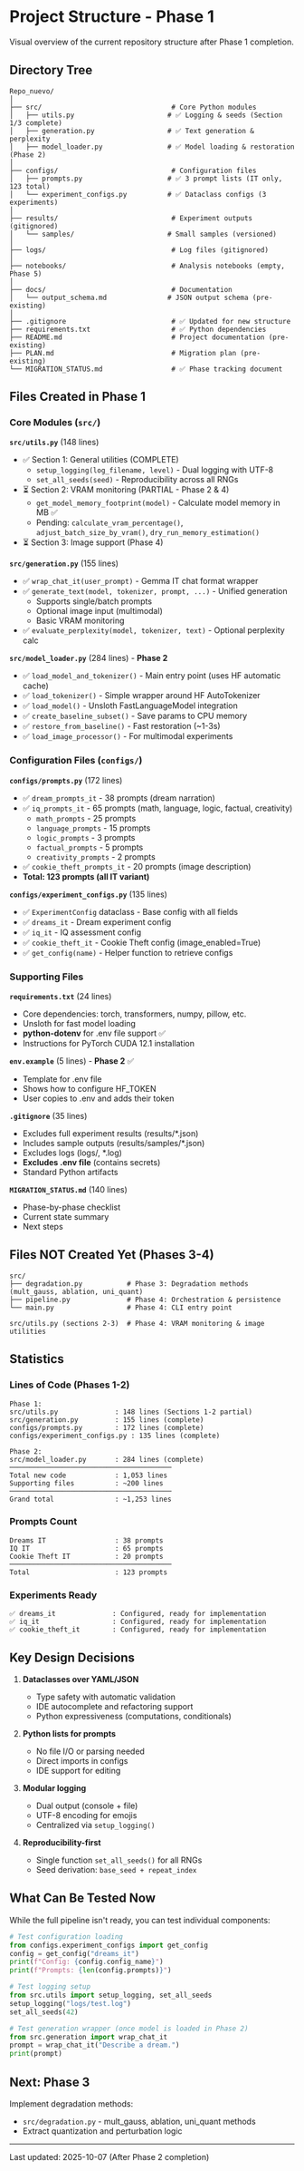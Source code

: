 # Project Structure - Phase 1

Visual overview of the current repository structure after Phase 1 completion.

## Directory Tree

```
Repo_nuevo/
│
├── src/                                # Core Python modules
│   ├── utils.py                       # ✅ Logging & seeds (Section 1/3 complete)
│   ├── generation.py                  # ✅ Text generation & perplexity
│   ├── model_loader.py                # ✅ Model loading & restoration (Phase 2)
│
├── configs/                            # Configuration files
│   ├── prompts.py                     # ✅ 3 prompt lists (IT only, 123 total)
│   └── experiment_configs.py          # ✅ Dataclass configs (3 experiments)
│
├── results/                            # Experiment outputs (gitignored)
│   └── samples/                       # Small samples (versioned)
│
├── logs/                               # Log files (gitignored)
│
├── notebooks/                          # Analysis notebooks (empty, Phase 5)
│
├── docs/                               # Documentation
│   └── output_schema.md               # JSON output schema (pre-existing)
│
├── .gitignore                          # ✅ Updated for new structure
├── requirements.txt                    # ✅ Python dependencies
├── README.md                           # Project documentation (pre-existing)
├── PLAN.md                             # Migration plan (pre-existing)
└── MIGRATION_STATUS.md                 # ✅ Phase tracking document
```

## Files Created in Phase 1

### Core Modules (`src/`)

**`src/utils.py`** (148 lines)
- ✅ Section 1: General utilities (COMPLETE)
  - `setup_logging(log_filename, level)` - Dual logging with UTF-8
  - `set_all_seeds(seed)` - Reproducibility across all RNGs
- ⏳ Section 2: VRAM monitoring (PARTIAL - Phase 2 & 4)
  - `get_model_memory_footprint(model)` - Calculate model memory in MB ✅
  - Pending: `calculate_vram_percentage()`, `adjust_batch_size_by_vram()`, `dry_run_memory_estimation()`
- ⏳ Section 3: Image support (Phase 4)

**`src/generation.py`** (155 lines)
- ✅ `wrap_chat_it(user_prompt)` - Gemma IT chat format wrapper
- ✅ `generate_text(model, tokenizer, prompt, ...)` - Unified generation
  - Supports single/batch prompts
  - Optional image input (multimodal)
  - Basic VRAM monitoring
- ✅ `evaluate_perplexity(model, tokenizer, text)` - Optional perplexity calc

**`src/model_loader.py`** (284 lines) - **Phase 2**
- ✅ `load_model_and_tokenizer()` - Main entry point (uses HF automatic cache)
- ✅ `load_tokenizer()` - Simple wrapper around HF AutoTokenizer
- ✅ `load_model()` - Unsloth FastLanguageModel integration
- ✅ `create_baseline_subset()` - Save params to CPU memory
- ✅ `restore_from_baseline()` - Fast restoration (~1-3s)
- ✅ `load_image_processor()` - For multimodal experiments

### Configuration Files (`configs/`)

**`configs/prompts.py`** (172 lines)
- ✅ `dream_prompts_it` - 38 prompts (dream narration)
- ✅ `iq_prompts_it` - 65 prompts (math, language, logic, factual, creativity)
  - `math_prompts` - 25 prompts
  - `language_prompts` - 15 prompts
  - `logic_prompts` - 3 prompts
  - `factual_prompts` - 5 prompts
  - `creativity_prompts` - 2 prompts
- ✅ `cookie_theft_prompts_it` - 20 prompts (image description)
- **Total: 123 prompts (all IT variant)**

**`configs/experiment_configs.py`** (135 lines)
- ✅ `ExperimentConfig` dataclass - Base config with all fields
- ✅ `dreams_it` - Dream experiment config
- ✅ `iq_it` - IQ assessment config
- ✅ `cookie_theft_it` - Cookie Theft config (image_enabled=True)
- ✅ `get_config(name)` - Helper function to retrieve configs

### Supporting Files

**`requirements.txt`** (24 lines)
- Core dependencies: torch, transformers, numpy, pillow, etc.
- Unsloth for fast model loading
- **python-dotenv** for .env file support ✅
- Instructions for PyTorch CUDA 12.1 installation

**`env.example`** (5 lines) - **Phase 2** ✅
- Template for .env file
- Shows how to configure HF_TOKEN
- User copies to .env and adds their token

**`.gitignore`** (35 lines)
- Excludes full experiment results (results/*.json)
- Includes sample outputs (results/samples/*.json)
- Excludes logs (logs/, *.log)
- **Excludes .env file** (contains secrets)
- Standard Python artifacts

**`MIGRATION_STATUS.md`** (140 lines)
- Phase-by-phase checklist
- Current state summary
- Next steps

## Files NOT Created Yet (Phases 3-4)

```
src/
├── degradation.py           # Phase 3: Degradation methods (mult_gauss, ablation, uni_quant)
├── pipeline.py              # Phase 4: Orchestration & persistence
└── main.py                  # Phase 4: CLI entry point
```

```
src/utils.py (sections 2-3)  # Phase 4: VRAM monitoring & image utilities
```

## Statistics

### Lines of Code (Phases 1-2)
```
Phase 1:
src/utils.py              : 148 lines (Sections 1-2 partial)
src/generation.py         : 155 lines (complete)
configs/prompts.py        : 172 lines (complete)
configs/experiment_configs.py : 135 lines (complete)

Phase 2:
src/model_loader.py       : 284 lines (complete)
────────────────────────────────────────
Total new code            : 1,053 lines
Supporting files          : ~200 lines
────────────────────────────────────────
Grand total               : ~1,253 lines
```

### Prompts Count
```
Dreams IT                 : 38 prompts
IQ IT                     : 65 prompts
Cookie Theft IT           : 20 prompts
────────────────────────────────────────
Total                     : 123 prompts
```

### Experiments Ready
```
✅ dreams_it              : Configured, ready for implementation
✅ iq_it                  : Configured, ready for implementation  
✅ cookie_theft_it        : Configured, ready for implementation
```

## Key Design Decisions

1. **Dataclasses over YAML/JSON**
   - Type safety with automatic validation
   - IDE autocomplete and refactoring support
   - Python expressiveness (computations, conditionals)

2. **Python lists for prompts**
   - No file I/O or parsing needed
   - Direct imports in configs
   - IDE support for editing

3. **Modular logging**
   - Dual output (console + file)
   - UTF-8 encoding for emojis
   - Centralized via `setup_logging()`

4. **Reproducibility-first**
   - Single function `set_all_seeds()` for all RNGs
   - Seed derivation: `base_seed + repeat_index`

## What Can Be Tested Now

While the full pipeline isn't ready, you can test individual components:

```python
# Test configuration loading
from configs.experiment_configs import get_config
config = get_config("dreams_it")
print(f"Config: {config.config_name}")
print(f"Prompts: {len(config.prompts)}")

# Test logging setup
from src.utils import setup_logging, set_all_seeds
setup_logging("logs/test.log")
set_all_seeds(42)

# Test generation wrapper (once model is loaded in Phase 2)
from src.generation import wrap_chat_it
prompt = wrap_chat_it("Describe a dream.")
print(prompt)
```

## Next: Phase 3

Implement degradation methods:
- `src/degradation.py` - mult_gauss, ablation, uni_quant methods
- Extract quantization and perturbation logic

---

Last updated: 2025-10-07 (After Phase 2 completion)

